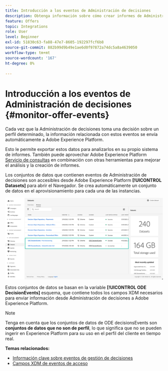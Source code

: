 ```yaml
---
title: Introducción a los eventos de Administración de decisiones
description: Obtenga información sobre cómo crear informes de Administración de decisiones en Adobe Experience Platform.
feature: Offers
topic: Integrations
role: User
level: Beginner
exl-id: 51830c63-fa88-47e7-8605-192297fcf6b8
source-git-commit: 882b99d9b49e1ae6d0f97872a74dc5a8a4639050
workflow-type: tm+mt
source-wordcount: '167'
ht-degree: 0%

---
```


# Introducción a los eventos de Administración de decisiones {#monitor-offer-events}

Cada vez que la Administración de decisiones toma una decisión sobre un perfil determinado, la información relacionada con estos eventos se envía automáticamente a Adobe Experience Platform.

Esto le permite exportar estos datos para analizarlos en su propio sistema de informes. También puede aprovechar Adobe Experience Platform [Servicio de consultas](https://experienceleague.adobe.com/docs/experience-platform/query/home.html) en combinación con otras herramientas para mejorar el análisis y la creación de informes.

Los conjuntos de datos que contienen eventos de Administración de decisiones son accesibles desde Adobe Experience Platform **[!UICONTROL Datasets]** para abrir el Navegador. Se crea automáticamente un conjunto de datos en el aprovisionamiento para cada una de las instancias.

![](../assets/events-datasets-list.png)

Estos conjuntos de datos se basan en la variable **[!UICONTROL ODE DecisionEvents]** esquema, que contiene todos los campos XDM necesarios para enviar información desde Administración de decisiones a Adobe Experience Platform.

>[!NOTE]
>
>Tenga en cuenta que los conjuntos de datos de ODE decisionsEvents son **conjuntos de datos que no son de perfil**, lo que significa que no se pueden ingerir en Experience Platform para su uso en el perfil del cliente en tiempo real.

**Temas relacionados:**

* [Información clave sobre eventos de gestión de decisiones](../reports/key-information.md)
* [Campos XDM de eventos de acceso](../reports/xdm-fields.md)
